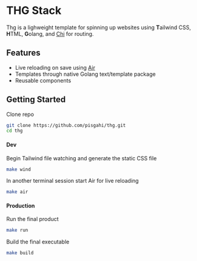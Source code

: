# THG Stack

Thg is a lighweight template for spinning up websites using <b>T</b>ailwind CSS, <b>H</b>TML, <b>G</b>olang, and [Chi](https://github.com/go-chi/chi) for routing.

## Features
- Live reloading on save using [Air](https://github.com/air-verse/air)
- Templates through native Golang text/template package 
- Reusable components

## Getting Started
Clone repo
```bash
git clone https://github.com/pisgahi/thg.git
cd thg
```

<h4>Dev</h4>

Begin Tailwind file watching and generate the static CSS file 
```bash
make wind
```
In another terminal session start Air for live reloading
```bash
make air
```

<h4>Production</h4>

Run the final product
```bash
make run
```

Build the final executable
```bash
make build
```
